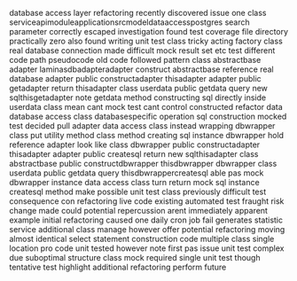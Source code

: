 database access layer refactoring recently discovered issue one class serviceapimoduleapplicationsrcmodeldataaccesspostgres search parameter correctly escaped investigation found test coverage file directory practically zero also found writing unit test class tricky acting factory class real database connection made difficult mock result set etc test different code path pseudocode old code followed pattern class abstractbase adapter laminasdbadapteradapter construct abstractbase reference real database adapter public constructadapter thisadapter adapter public getadapter return thisadapter class userdata public getdata query new sqlthisgetadapter note getdata method constructing sql directly inside userdata class mean cant mock test cant control constructed refactor data database access class databasespecific operation sql construction mocked test decided pull adapter data access class instead wrapping dbwrapper class put utility method class method creating sql instance dbwrapper hold reference adapter look like class dbwrapper public constructadapter thisadapter adapter public createsql return new sqlthisadapter class abstractbase public constructdbwrapper thisdbwrapper dbwrapper class userdata public getdata query thisdbwrappercreatesql able pas mock dbwrapper instance data access class turn return mock sql instance createsql method make possible unit test class previously difficult test consequence con refactoring live code existing automated test fraught risk change made could potential repercussion arent immediately apparent example initial refactoring caused one daily cron job fail generates statistic service additional class manage however offer potential refactoring moving almost identical select statement construction code multiple class single location pro code unit tested however note first pas issue unit test complex due suboptimal structure class mock required single unit test though tentative test highlight additional refactoring perform future